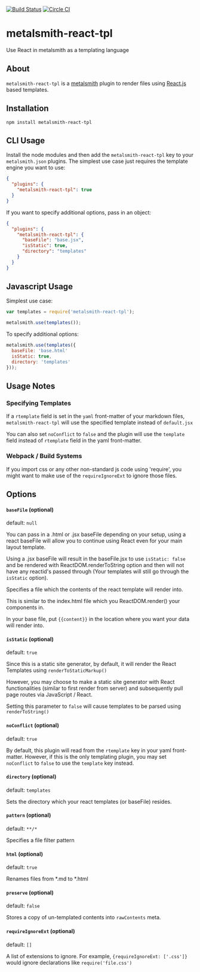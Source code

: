[![Build Status](https://travis-ci.org/richardstevens/metalsmith-react-tpl.svg?branch=master)](https://travis-ci.org/richardstevens/metalsmith-react-tpl)
[![Circle CI](https://circleci.com/gh/richardstevens/metalsmith-react-tpl/tree/master.svg?style=svg)](https://circleci.com/gh/richardstevens/metalsmith-react-tpl/tree/master)

# metalsmith-react-tpl
Use React in metalsmith as a templating language

## About
`metalsmith-react-tpl` is a [metalsmith](http://http://www.metalsmith.io/) plugin to render files using [React.js](http://http://facebook.github.io/react/) based templates. 



## Installation

```
npm install metalsmith-react-tpl
```

## CLI Usage

  Install the node modules and then add the `metalsmith-react-tpl` key to your `metalsmith.json` plugins. The simplest use case just requires the template engine you want to use:

```json
{
  "plugins": {
    "metalsmith-react-tpl": true
  }
}
```

  If you want to specify additional options, pass in an object:

```json
{
  "plugins": {
    "metalsmith-react-tpl": {
      "baseFile": "base.jsx",
      "isStatic": true,
      "directory": "templates"
    }
  }
}
```

## Javascript Usage

  Simplest use case:

```js
var templates = require('metalsmith-react-tpl');

metalsmith.use(templates());
```

  To specify additional options:

```js
metalsmith.use(templates({
  baseFile: 'base.html'
  isStatic: true,
  directory: 'templates'
}));
```


## Usage Notes

### Specifying Templates
If a `rtemplate` field is set in the `yaml` front-matter of your markdown files, `metalsmith-react-tpl` will use the specified template instead of `default.jsx`

You can also set `noConflict` to `false` and the plugin will use the `template` field instead of `rtemplate` field in the yaml front-matter.

### Webpack / Build Systems

If you import css or any other non-standard js code using 'require', 
you might want to make use of the `requireIgnoreExt` to ignore those files.



## Options

#### `baseFile` (optional)
default: `null`

You can pass in a .html or .jsx baseFile depending on your setup, using a react baseFile will allow you to continue using React even for your main layout template.

Using a .jsx baseFile will result in the baseFile.jsx to use `isStatic: false` and be rendered with ReactDOM.renderToString option and then will not have any reactid's passed through (Your templates will still go through the `isStatic` option).

Specifies a file which the contents of the react template will render into. 

This is similar to the index.html file which you ReactDOM.render() your components in.

In your base file, put `{{content}}` in the location where you want your data will render into.


#### `isStatic` (optional) 
default: `true`

Since this is a static site generator, by default, it will render the React Templates using `renderToStaticMarkup()`

However, you may choose to make a static site generator with React functionalities (similar to first render from server) and subsequently pull page routes via JavaScript / React.

Setting this parameter to `false` will cause templates to be parsed using `renderToString()`


#### `noConflict` (optional)
default: `true`

By default, this plugin will read from the `rtemplate` key in your yaml 
front-matter. However, if this is the only templating plugin, you may 
set `noConflict` to `false` to use the `template` key instead.


#### `directory` (optional) 
default: `templates`

Sets the directory which your react templates (or baseFile) resides.


#### `pattern` (optional)
default: `**/*`

Specifies a file filter pattern


#### `html` (optional)
default: `true`

Renames files from *.md to *.html


#### `preserve` (optional)
default: `false`

Stores a copy of un-templated contents into `rawContents` meta.


#### `requireIgnoreExt` (optional)
default: `[]`

A list of extensions to ignore. For example, `{requireIgnoreExt: ['.css']}` would 
ignore declarations like `require('file.css')`






